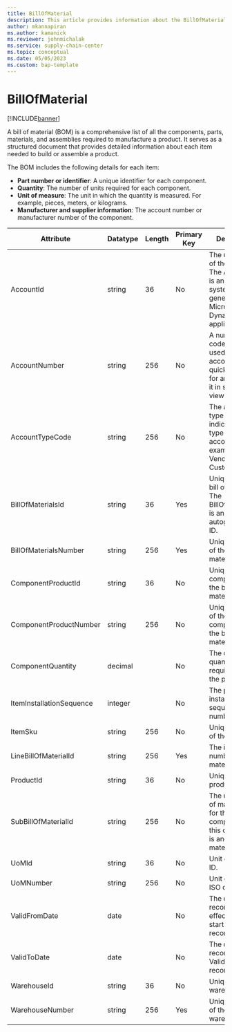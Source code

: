 ```yaml
---
title: BillOfMaterial
description: This article provides information about the BillOfMaterial entity.
author: mkannapiran
ms.author: kamanick
ms.reviewer: johnmichalak
ms.service: supply-chain-center
ms.topic: conceptual
ms.date: 05/05/2023
ms.custom: bap-template
---
```


# **BillOfMaterial**

[!INCLUDE[banner](../../includes/banner.md)]

A bill of material (BOM) is a comprehensive list of all the components, parts, materials, and assemblies required to manufacture a product. It serves as a structured document that provides detailed information about each item needed to build or assemble a product.

The BOM includes the following details for each item:
* **Part number or identifier**: A unique identifier for each component.
* **Quantity**: The number of units required for each component.
* **Unit of measure**: The unit in which the quantity is measured. For example, pieces, meters, or kilograms.
* **Manufacturer and supplier information**: The account number or manufacturer number of the component.



|	Attribute	|	Datatype	|	Length	|	Primary Key	|	Description	|
|---------------|--------|------|----------|-----------|
|	AccountId	|	string	|	36	|	No	|	The unique ID of the account. The AccountId is an internal system generated ID by Microsoft Dynamics 365 applications. |
|	AccountNumber	|	string	|	256	|	No	|	A number or code that is used for the account to quickly search for and identify it in system views.	|
|	AccountTypeCode	|	string	|	256	|	No	|	The account type code indicates the type of the account. For example, Vendor or Customer.	|
|	BillOfMaterialsId	|	string	|	36	|	Yes	|	Unique ID of the bill of materials. The BillOfMaterialsId is an autogenerated ID.	|
|	BillOfMaterialsNumber	|	string	|	256	|	Yes	|	Unique number of the bill of materials. 	|
|	ComponentProductId	|	string	|	36	|	No	|	Unique ID of the component in the bill of materials.	|
|	ComponentProductNumber	|	string	|	256	|	No	|	Unique number of the component in the bill of materials. 	|
|	ComponentQuantity	|	decimal	|		|	No	|	The component quantity required to build the product.	|
|	ItemInstallationSequence	|	integer	|		|	No	|	The product installation sequence number.	|
|	ItemSku	|	string	|	256	|	No	|	Unique number of the product	|
|	LineBillOfMaterialId	|	string	|	256	|	Yes	|	The item number of bill of materials. 	|
|	ProductId	|	string	|	36	|	No	|	Unique ID of the product	|
|	SubBillOfMaterialId	|	string	|	256	|	No	|	The unique bill of material ID for this component, if this component is another bill of material.	|
|	UoMId	|	string	|	36	|	No	|	Unit of measure ID.	|
|	UoMNumber	|	string	|	256	|	No	|	Unit of measure ISO code.	|
|	ValidFromDate	|	date	|		|	No	|	The date this record becomes effective. Valid start date of this record.	|
|	ValidToDate	|	date	|		|	No	|	The date this record expires. Valid end of this record.	|
|	WarehouseId	|	string	|	36	|	No	|	Unique id of the warehouse.	|
|	WarehouseNumber	|	string	|	256	|	Yes	|	Unique number of the warehouse.	|
